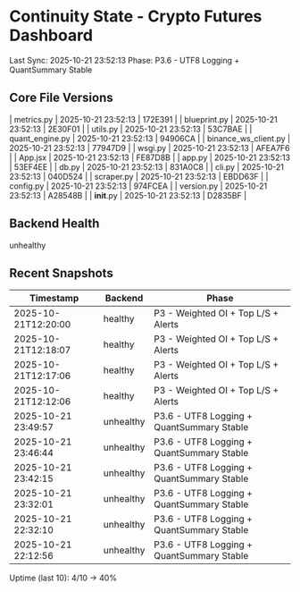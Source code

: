 # Continuity State - Crypto Futures Dashboard
Last Sync: 2025-10-21 23:52:13
Phase: P3.6 - UTF8 Logging + QuantSummary Stable

## Core File Versions
| metrics.py | 2025-10-21 23:52:13 | 172E391 |
| blueprint.py | 2025-10-21 23:52:13 | 2E30F01 |
| utils.py | 2025-10-21 23:52:13 | 53C7BAE |
| quant_engine.py | 2025-10-21 23:52:13 | 94906CA |
| binance_ws_client.py | 2025-10-21 23:52:13 | 77947D9 |
| wsgi.py | 2025-10-21 23:52:13 | AFEA7F6 |
| App.jsx | 2025-10-21 23:52:13 | FE87D8B |
| app.py | 2025-10-21 23:52:13 | 53EF4EE |
| db.py | 2025-10-21 23:52:13 | 831A0C8 |
| cli.py | 2025-10-21 23:52:13 | 040D524 |
| scraper.py | 2025-10-21 23:52:13 | EBDD63F |
| config.py | 2025-10-21 23:52:13 | 974FCEA |
| version.py | 2025-10-21 23:52:13 | A28548B |
| __init__.py | 2025-10-21 23:52:13 | D2835BF |

## Backend Health
unhealthy
## Recent Snapshots
| Timestamp | Backend | Phase |
|------------|----------|-------|
| 2025-10-21T12:20:00 | healthy | P3 - Weighted OI + Top L/S + Alerts |
| 2025-10-21T12:18:07 | healthy | P3 - Weighted OI + Top L/S + Alerts |
| 2025-10-21T12:17:06 | healthy | P3 - Weighted OI + Top L/S + Alerts |
| 2025-10-21T12:12:06 | healthy | P3 - Weighted OI + Top L/S + Alerts |
| 2025-10-21 23:49:57 | unhealthy | P3.6 - UTF8 Logging + QuantSummary Stable |
| 2025-10-21 23:46:44 | unhealthy | P3.6 - UTF8 Logging + QuantSummary Stable |
| 2025-10-21 23:42:15 | unhealthy | P3.6 - UTF8 Logging + QuantSummary Stable |
| 2025-10-21 23:32:01 | unhealthy | P3.6 - UTF8 Logging + QuantSummary Stable |
| 2025-10-21 22:32:10 | unhealthy | P3.6 - UTF8 Logging + QuantSummary Stable |
| 2025-10-21 22:12:56 | unhealthy | P3.6 - UTF8 Logging + QuantSummary Stable |
Uptime (last 10): 4/10 -> 40%
